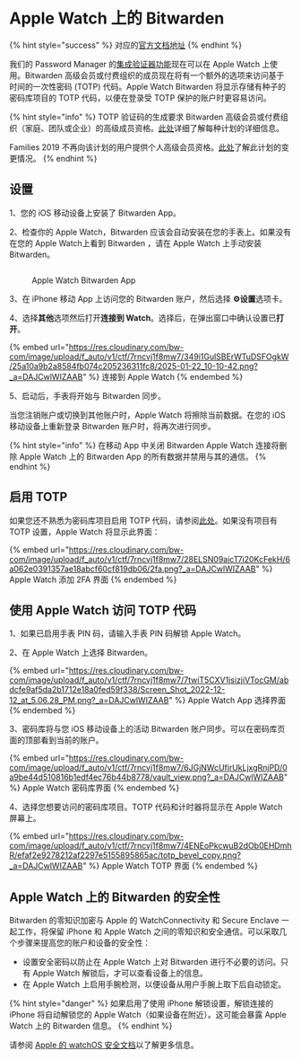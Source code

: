 # Apple Watch 上的 Bitwarden

{% hint style="success" %}
对应的[官方文档地址](https://bitwarden.com/help/apple-watch-totp/)
{% endhint %}

我们的 Password Manager 的[集成验证器功能](../your-vault/totp.md)现在可以在 Apple Watch 上使用。Bitwarden 高级会员或付费组织的成员现在将有一个额外的选项来访问基于时间的一次性密码 (TOTP) 代码。Apple Watch Bitwarden 将显示存储有种子的密码库项目的 TOTP 代码，以便在登录受 TOTP 保护的账户时更容易访问。

{% hint style="info" %}
TOTP 验证码的生成要求 Bitwarden 高级会员或付费组织（家庭、团队或企业）的高级成员资格。[此处](../plans-and-pricing/password-manager/about-bitwarden-plans.md#compare-personal-plans)详细了解每种计划的详细信息。

Families 2019 不再向该计划的用户提供个人高级会员资格。[此处](../plans-and-pricing/updates-to-bitwarden-plans-2019-2020.md)了解此计划的变更情况。
{% endhint %}

## 设置 <a href="#setup" id="setup"></a>

1、您的 iOS 移动设备上安装了 Bitwarden App。

2、检查你的 Apple Watch，Bitwarden 应该会自动安装在您的手表上。如果没有在您的 Apple Watch上看到 Bitwarden ，请在 Apple Watch 上手动安装 Bitwarden。

<figure><img src="https://res.cloudinary.com/bw-com/image/upload/f_auto/v1/ctf/7rncvj1f8mw7/6pWZMbYpUERAe7wPVKBANZ/eb3046159b774c207510b762947e144d/Screen_Shot_2022-12-02_at_3.53.40_PM__2_.png?_a=DAJCwlWIZAAB" alt=""><figcaption><p>Apple Watch Bitwarden App</p></figcaption></figure>

3、在 iPhone 移动 App 上访问您的 Bitwarden 账户，然后选择 **⚙️设置**选项卡。

4、选择**其他**选项然后打开**连接到 Watch**。选择后，在弹出窗口中确认设置已**打开**。

{% embed url="https://res.cloudinary.com/bw-com/image/upload/f_auto/v1/ctf/7rncvj1f8mw7/349i1GulSBErWTuDSFOgkW/25a10a9b2a8584fb074c205236311fc8/2025-01-22_10-10-42.png?_a=DAJCwlWIZAAB" %}
连接到 Apple Watch
{% endembed %}

5、启动后，手表将开始与 Bitwarden 同步。

当您注销账户或切换到其他账户时，Apple Watch 将擦除当前数据。在您的 iOS 移动设备上重新登录 Bitwarden 账户时，将再次进行同步。

{% hint style="info" %}
在移动 App 中关闭 Bitwarden Apple Watch 连接将删除 Apple Watch 上的 Bitwarden App 的所有数据并禁用与其的通信。
{% endhint %}

## 启用 TOTP <a href="#enabling-totp" id="enabling-totp"></a>

如果您还不熟悉为密码库项目启用 TOTP 代码，请参阅[此处](../your-vault/totp.md#generate-totp-codes)。如果没有项目有 TOTP 设置，Apple Watch 将显示此界面：

{% embed url="https://res.cloudinary.com/bw-com/image/upload/f_auto/v1/ctf/7rncvj1f8mw7/28ELSN09aicT7i20KcFekH/6a062e0391357ae18abcf60cf819db06/2fa.png?_a=DAJCwlWIZAAB" %}
Apple Watch 添加 2FA 界面
{% endembed %}

## 使用 Apple Watch 访问 TOTP 代码 <a href="#sing-the-apple-watch-to-access-totp-codes" id="sing-the-apple-watch-to-access-totp-codes"></a>

1、如果已启用手表 PIN 码，请输入手表 PIN 码解锁 Apple Watch。

2、在 Apple Watch 上选择 Bitwarden。

{% embed url="https://res.cloudinary.com/bw-com/image/upload/f_auto/v1/ctf/7rncvj1f8mw7/7twiT5CXV1jsizjiVTocGM/abdcfe9af5da2b1712e18a0fed59f338/Screen_Shot_2022-12-12_at_5.06.28_PM.png?_a=DAJCwlWIZAAB" %}
Apple Watch App 选择界面
{% endembed %}

3、密码库将与您 iOS 移动设备上的活动 Bitwarden 账户同步。可以在密码库页面的顶部看到当前的账户。

{% embed url="https://res.cloudinary.com/bw-com/image/upload/f_auto/v1/ctf/7rncvj1f8mw7/6JGjNWcUfjrUkLjxgRnjPD/0a9be44d510816b1edf4ec76b44b8778/vault_view.png?_a=DAJCwlWIZAAB" %}
Apple Watch 密码库界面
{% endembed %}

4、选择您想要访问的密码库项目。TOTP 代码和计时器将显示在 Apple Watch 屏幕上。

{% embed url="https://res.cloudinary.com/bw-com/image/upload/f_auto/v1/ctf/7rncvj1f8mw7/4ENEoPkcwuB2dOb0EHDmhR/efaf2e9278212af2297e5155895865ac/totp_bevel_copy.png?_a=DAJCwlWIZAAB" %}
Apple Watch TOTP 界面
{% endembed %}

## Apple Watch 上的 Bitwarden 的安全性 <a href="#bitwarden-on-the-apple-watch-security" id="bitwarden-on-the-apple-watch-security"></a>

Bitwarden 的零知识加密与 Apple 的 WatchConnectivity 和 Secure Enclave 一起工作，将保留 iPhone 和 Apple Watch 之间的零知识和安全通信。可以采取几个步骤来提高您的账户和设备的安全性：

* 设置安全密码以防止在 Apple Watch 上对 Bitwarden 进行不必要的访问。只有 Apple Watch 解锁后，才可以查看设备上的信息。
* 在 Apple Watch 上启用手腕检测，以便设备从用户手腕上取下后自动锁定。

{% hint style="danger" %}
如果启用了使用 iPhone 解锁设置，解锁连接的 iPhone 将自动解锁您的 Apple Watch（如果设备在附近）。这可能会暴露 Apple Watch 上的 Bitwarden 信息。
{% endhint %}

请参阅 [Apple 的 watchOS 安全文档](https://support.apple.com/zh-cn/guide/security/secc7d85209d/web)以了解更多信息。
